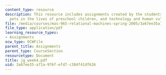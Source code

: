 ```yaml
---
content_type: resource
description: This resource includes assignments created by the students on robotic
  pets in the lives of preschool children, and technology and human vulnerability.
file: /media/courses/mas-965-relational-machines-spring-2005/3a67ee35a71a976fefd7c384f41df626_jg_week4.pdf
file_type: application/pdf
learning_resource_types:
- Assignments
ocw_type: OCWFile
parent_title: Assignments
parent_type: CourseSection
resourcetype: Document
title: jg_week4.pdf
uid: 3a67ee35-a71a-976f-efd7-c384f41df626
---
```

